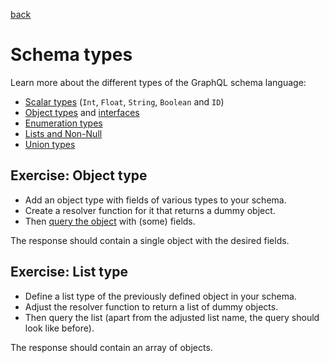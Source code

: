 [back](README.md)

# Schema types

Learn more about the different types of the GraphQL schema language:
* [Scalar types](https://graphql.github.io/learn/schema/#scalar-types) (`Int`, `Float`, `String`, `Boolean` and `ID`)
* [Object types](https://graphql.github.io/learn/schema/#object-types-and-fields) and [interfaces](https://graphql.github.io/learn/schema/#interfaces)
* [Enumeration types](https://graphql.github.io/learn/schema/#enumeration-types)
* [Lists and Non-Null](https://graphql.github.io/learn/schema/#lists-and-non-null)
* [Union types](https://graphql.github.io/learn/schema/#union-types)

## Exercise: Object type

* Add an object type with fields of various types to your schema.
* Create a resolver function for it that returns a dummy object.
* Then [query the object](https://graphql.github.io/learn/queries/#fields) with (some) fields.

The response should contain a single object with the desired fields.

## Exercise: List type

* Define a list type of the previously defined object in your schema.
* Adjust the resolver function to return a list of dummy objects.
* Then query the list (apart from the adjusted list name, the query should look like before).

The response should contain an array of objects.
